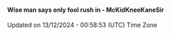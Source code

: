 #### Wise man says only fool rush in - McKidKneeKaneSir
Updated on 13/12/2024 - 00:58:53 (UTC) Time Zone
